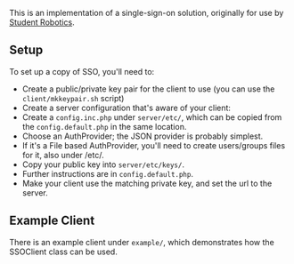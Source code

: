 This is an implementation of a single-sign-on solution, originally for use
by [Student Robotics](https://www.studentrobotics.org/).

## Setup
To set up a copy of SSO, you'll need to:

* Create a public/private key pair for the client to use (you can use the `client/mkkeypair.sh` script)
* Create a server configuration that's aware of your client:
 * Create a `config.inc.php` under `server/etc/`, which can be copied from the `config.default.php` in the same location.
 * Choose an AuthProvider; the JSON provider is probably simplest.
  * If it's a File based AuthProvider, you'll need to create users/groups files for it, also under /etc/.
 * Copy your public key into `server/etc/keys/`.
 * Further instructions are in `config.default.php`.
* Make your client use the matching private key, and set the url to the server.

## Example Client
There is an example client under `example/`, which demonstrates how the SSOClient class can be used.
